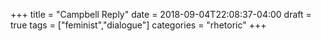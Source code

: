+++
title = "Campbell Reply"
date = 2018-09-04T22:08:37-04:00
draft = true
tags = ["feminist","dialogue"]
categories = "rhetoric"
+++
